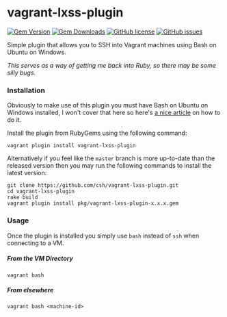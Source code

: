 vagrant-lxss-plugin
===================

[![Gem Version ](https://img.shields.io/gem/v/vagrant-lxss-plugin.svg?style=flat-square)](https://rubygems.org/gems/vagrant-lxss-plugin)
[![Gem Downloads](https://img.shields.io/gem/dt/vagrant-lxss-plugin.svg?style=flat-square)](https://rubygems.org/gems/vagrant-lxss-plugin)
[![GitHub license](https://img.shields.io/badge/license-MIT-blue.svg?style=flat-square)](https://raw.githubusercontent.com/csh/vagrant-lxss-plugin/master/LICENSE)
[![GitHub issues](https://img.shields.io/github/issues/csh/vagrant-lxss-plugin.svg?style=flat-square)](https://github.com/csh/vagrant-lxss-plugin/issues)

Simple plugin that allows you to SSH into Vagrant machines using Bash on Ubuntu on Windows.

_This serves as a way of getting me back into Ruby, so there may be some silly bugs._

### Installation

Obviously to make use of this plugin you must have Bash on Ubuntu on Windows installed,
I won't cover that here so here's [a nice article][install_bash] on how to do it.

Install the plugin from RubyGems using the following command:

```
vagrant plugin install vagrant-lxss-plugin
```

Alternatively if you feel like the `master` branch is more up-to-date than the
released version then you may run the following commands to install the latest
version:

```
git clone https://github.com/csh/vagrant-lxss-plugin.git
cd vagrant-lxss-plugin
rake build
vagrant plugin install pkg/vagrant-lxss-plugin-x.x.x.gem
```

### Usage

Once the plugin is installed you simply use `bash` instead of `ssh` when connecting to a VM.


##### From the VM Directory

```
vagrant bash
```


##### From elsewhere

```
vagrant bash <machine-id>
```
[install_bash]: http://www.howtogeek.com/249966/how-to-install-and-use-the-linux-bash-shell-on-windows-10/
